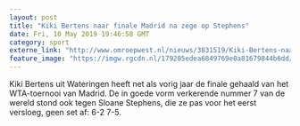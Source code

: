 ```yaml
---
layout: post
title: "Kiki Bertens naar finale Madrid na zege op Stephens"
date: Fri, 10 May 2019 19:46:58 GMT
category: sport
externe_link: "http://www.omroepwest.nl/nieuws/3831519/Kiki-Bertens-naar-finale-Madrid-na-zege-op-Stephens"
feature_image: "https://imgw.rgcdn.nl/179205edea6849769e0a81679844b6dd/opener/3831114.jpg"
---
```


Kiki Bertens uit Wateringen heeft net als vorig jaar de finale gehaald van het WTA-toernooi van Madrid. De in goede vorm verkerende nummer 7 van de wereld stond ook tegen Sloane Stephens, die ze pas voor het eerst versloeg, geen set af: 6-2 7-5.
